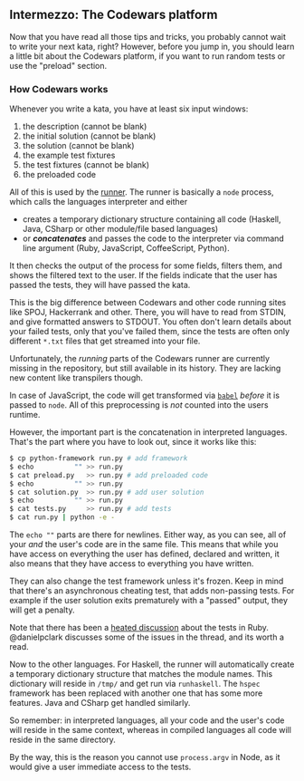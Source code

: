Intermezzo: The Codewars platform
------------------------

Now that you have read all those tips and tricks, you probably cannot
wait to write your next kata, right?  However, before you jump in, you
should learn a little bit about the Codewars platform, if you want to
run random tests or use the "preload" section.


### How Codewars works

Whenever you write a kata, you have at least six input windows:

1. the description (cannot be blank)
2. the initial solution (cannot be blank)
3. the solution (cannot be blank)
4. the example test fixtures
5. the test fixtures (cannot be blank)
6. the preloaded code

All of this is used by the [runner].  The runner is basically a `node`
process, which calls the languages interpreter and either

- creates a temporary dictionary structure containing all code
  (Haskell, Java, CSharp or other module/file based languages)
- or ___concatenates___ and passes the code to the interpreter via command
  line argument (Ruby, JavaScript, CoffeeScript, Python).

It then checks the output of the process for some fields, filters them,
and shows the filtered text to the user.  If the fields indicate that
the user has passed the tests, they will have passed the kata.

This is the big difference between Codewars and other code running sites
like SPOJ, Hackerrank and other.  There, you will have to read from STDIN,
and give formatted answers to STDOUT.  You often don't learn details about
your failed tests, only that you've failed them, since the tests are often
only different `*.txt` files that get streamed into your file.

Unfortunately, the _running_ parts of the Codewars runner are currently
missing in the repository, but still available in its history.  They
are lacking new content like transpilers though.

In case of JavaScript, the code will get transformed via [`babel`][babel]
_before_ it is passed to `node`.  All of this preprocessing is _not_
counted into the users runtime.

However, the important part is the concatenation in interpreted languages.
That's the part where you have to look out, since it works like this:

```bash
$ cp python-framework run.py # add framework
$ echo          "" >> run.py
$ cat preload.py   >> run.py # add preloaded code
$ echo          "" >> run.py
$ cat solution.py  >> run.py # add user solution
$ echo          "" >> run.py
$ cat tests.py     >> run.py # add tests
$ cat run.py | python -e -
```

The `echo ""` parts are there for newlines.  Either way, as you can see,
all of your _and_ the user's code are in the same file.  This means that
while you have access on everything the user has defined, declared and
written, it also means that they have access to everything you have written.

They can also change the test framework unless it's frozen.  Keep in mind
that there's an asynchronous cheating test, that adds non-passing tests.
For example if the user solution exits prematurely with a "passed" output,
they will get a penalty.

Note that there has been a [heated discussion][issue-214] about the tests
in Ruby. @danielpclark discusses some of the issues in the thread, and its
worth a read.

Now to the other languages.  For Haskell, the runner will automatically
create a temporary dictionary structure that matches the module names.
This dictionary will reside in `/tmp/` and get run via `runhaskell`.
The `hspec` framework has been replaced with another one that has some
more features.  Java and CSharp get handled similarly.

So remember: in interpreted languages, all your code and the user's code
will reside in the same context, whereas in compiled languages all code
will reside in the same directory.

By the way, this is the reason you cannot use `process.argv` in Node,
as it would give a user immediate access to the tests.

 [issue-214]: https://github.com/Codewars/codewars.com/issues/214
 [runner]: https://github.com/Codewars/codewars-runner
 [babel]: http://babeljs.io/
